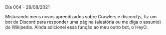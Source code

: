 Dia 004 - 28/08/2021

Misturando meus novos aprendizados sobre Crawlers e discord.js, fiz um bot de Discord para responder uma página (aleatória ou me diga o assunto) do Wikipedia. Ainda adicionei essa função ao meu outro bot, o HeyO.

